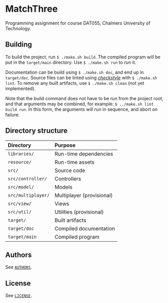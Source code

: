 # MatchThree #

Programming assignment for course DAT055, Chalmers University of Technology.

## Building ##

To build the project, run `$ ./make.sh build`. The compiled program will be put
in the `target/main` directory. Use `$ ./make.sh run` to run it.

Documentation can be build using `$ ./make.sh doc`, and end up in `target/doc`.
Source files can be linted using
*[checkstyle](http://checkstyle.sourceforge.net/)* with `$ ./make.sh lint`. To
remove any built artifacts, use `$ ./make.sh clean` (not yet implemented).

Note that the build command does not have to be run from the project root, and
that arguments may be combined, for example: `$ ../make.sh lint build run`. In
this form, the arguments will run in sequence, and abort on failure.

## Directory structure ##

| Directory          | Purpose                   |
| :----------------- | :------------------------ |
| `libraries/`       | Run-time dependencies     |
| `resource/`        | Run-time assets           |
| `src/`             | Source code               |
| `src/controller/`  | Controllers               |
| `src/model/`       | Models                    |
| `src/multiplayer/` | Multiplayer (provisional) |
| `src/view/`        | Views                     |
| `src/util/`        | Utilities (provisional)   |
| `target/`          | Built artifacts           |
| `target/doc`       | Compiled documentation    |
| `target/main`      | Compiled program          |

## Authors ##

See [`AUTHORS`](AUTHORS).

## License ##

See [`LICENSE`](LICENSE).
